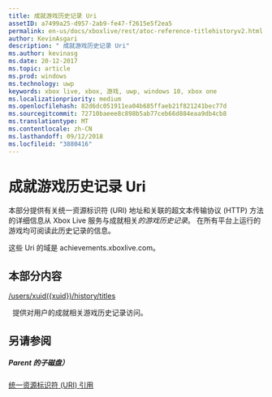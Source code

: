 ```yaml
---
title: 成就游戏历史记录 Uri
assetID: a7499a25-d957-2ab9-fe47-f2615e5f2ea5
permalink: en-us/docs/xboxlive/rest/atoc-reference-titlehistoryv2.html
author: KevinAsgari
description: " 成就游戏历史记录 Uri"
ms.author: kevinasg
ms.date: 20-12-2017
ms.topic: article
ms.prod: windows
ms.technology: uwp
keywords: xbox live, xbox, 游戏, uwp, windows 10, xbox one
ms.localizationpriority: medium
ms.openlocfilehash: 82d6dc051911ea04b685ffaeb21f821241bec77d
ms.sourcegitcommit: 72710baeee8c898b5ab77ceb66d884eaa9db4cb8
ms.translationtype: MT
ms.contentlocale: zh-CN
ms.lasthandoff: 09/12/2018
ms.locfileid: "3880416"
---
```

# <a name="achievement-title-history-uris"></a>成就游戏历史记录 Uri
 
本部分提供有关统一资源标识符 (URI) 地址和关联的超文本传输协议 (HTTP) 方法的详细信息从 Xbox Live 服务与成就相关*的游戏历史记录*。 在所有平台上运行的游戏均可阅读此历史记录的信息。
 
这些 Uri 的域是 achievements.xboxlive.com。
 
<a id="ID4EGB"></a>

 
## <a name="in-this-section"></a>本部分内容

[/users/xuid({xuid})/history/titles](uri-titlehistoryusersxuidhistorytitlesv2.md)

&nbsp;&nbsp;提供对用户的成就相关游戏历史记录访问。
 
<a id="ID4EMB"></a>

 
## <a name="see-also"></a>另请参阅
 
<a id="ID4EOB"></a>

 
##### <a name="parent"></a>Parent 的子磁盘） 

[统一资源标识符 (URI) 引用](../atoc-xboxlivews-reference-uris.md)

   